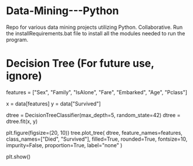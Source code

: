 # Data-Mining---Python
Repo for various data mining projects utilizing Python. Collaborative. 
Run the installRequirements.bat file to install all the modules needed to run the program.

# Decision Tree (For future use, ignore)
features = ["Sex", "Family", "IsAlone", "Fare", "Embarked", "Age", "Pclass"]

x = data[features]
y = data["Survived"]

dtree = DecisionTreeClassifier(max_depth=5, random_state=42)
dtree = dtree.fit(x, y)

plt.figure(figsize=(20, 10))
tree.plot_tree(
    dtree, feature_names=features, class_names=["Died", "Survived"], filled=True, rounded=True, fontsize=10,
    impurity=False, proportion=True, label="none"
) 

plt.show()
